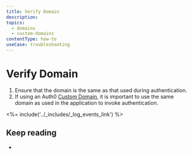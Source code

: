 ```yaml
---
title: Verify Domain
description: 
topics:
  - domains
  - custom-domains
contentType: how-to
useCase: troubleshooting
---
```


# Verify Domain

1. Ensure that the domain is the same as that used during authentication.
2. If using an Auth0 [Custom Domain](/custom-domains), it is important to use the same domain as used in the application to invoke authentication.

<%= include('../_includes/_log_events_link') %>

## Keep reading

* 
